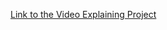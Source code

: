 [Link to the Video Explaining Project](https://drive.google.com/file/d/19UMo2kqJVJLQD_LR1c05NfoclqZ7r-6u/view?usp=sharing)
